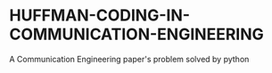 # HUFFMAN-CODING-IN-COMMUNICATION-ENGINEERING
A Communication Engineering paper's problem solved by python 
